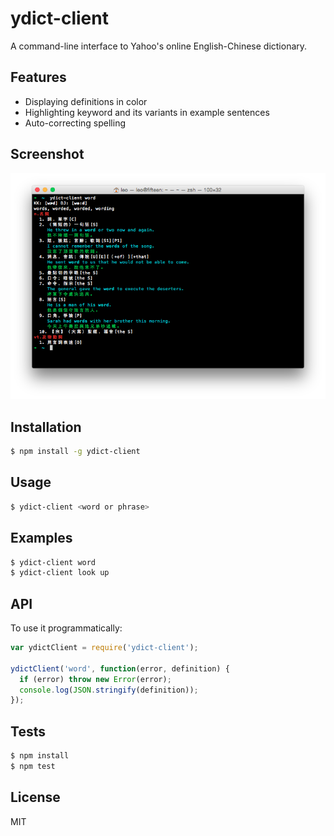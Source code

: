 # ydict-client

A command-line interface to Yahoo's online English-Chinese dictionary.

## Features

* Displaying definitions in color
* Highlighting keyword and its variants in example sentences
* Auto-correcting spelling

## Screenshot

![ydict-client](screenshot.png)

## Installation

```bash
$ npm install -g ydict-client
```

## Usage

```bash
$ ydict-client <word or phrase>
```

## Examples

```bash
$ ydict-client word
$ ydict-client look up
```

## API

To use it programmatically:

```javascript
var ydictClient = require('ydict-client');

ydictClient('word', function(error, definition) {
  if (error) throw new Error(error);
  console.log(JSON.stringify(definition));
});
```

## Tests

```bash
$ npm install
$ npm test
```

## License

MIT
